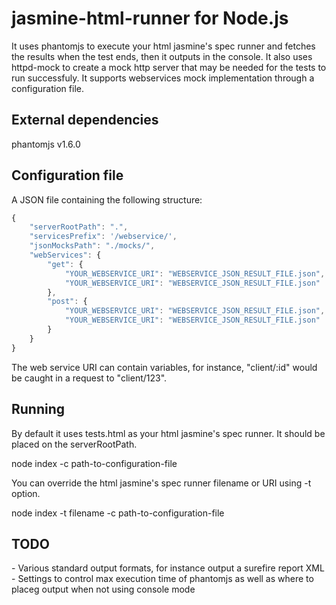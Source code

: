 # jasmine-html-runner for Node.js

It uses phantomjs to execute your html jasmine's spec runner and fetches the 
results when the test ends, then it outputs in the console. It also uses httpd-mock 
to create a mock http server that may be needed for the tests to run successfuly.
It supports webservices mock implementation through a configuration file.

## External dependencies
phantomjs v1.6.0

## Configuration file
A JSON file containing the following structure:
```js
{
    "serverRootPath": ".",
    "servicesPrefix": '/webservice/',
    "jsonMocksPath": "./mocks/",
    "webServices": {
        "get": {
            "YOUR_WEBSERVICE_URI": "WEBSERVICE_JSON_RESULT_FILE.json",
            "YOUR_WEBSERVICE_URI": "WEBSERVICE_JSON_RESULT_FILE.json"
        },
    	"post": {
			"YOUR_WEBSERVICE_URI": "WEBSERVICE_JSON_RESULT_FILE.json",
            "YOUR_WEBSERVICE_URI": "WEBSERVICE_JSON_RESULT_FILE.json"
		}
	}
}
```
The web service URI can contain variables, for instance, "client/:id" would be
caught in a request to "client/123".

## Running

By default it uses tests.html as your html jasmine's spec runner. It should be placed on the serverRootPath.

node index -c path-to-configuration-file

You can override the html jasmine's spec runner filename or URI using -t option.

node index -t filename -c path-to-configuration-file

## TODO

\- Various standard output formats, for instance output a surefire report XML<br />
\- Settings to control max execution time of phantomjs as well as where to placeg
output when not using console mode